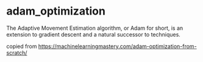 # adam_optimization
The Adaptive Movement Estimation algorithm, or Adam for short, is an extension to gradient descent and a natural successor to techniques.

copied from https://machinelearningmastery.com/adam-optimization-from-scratch/